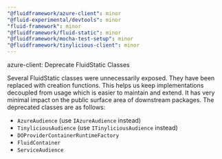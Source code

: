 ```yaml
---
"@fluidframework/azure-client": minor
"@fluid-experimental/devtools": minor
"fluid-framework": minor
"@fluidframework/fluid-static": minor
"@fluidframework/mocha-test-setup": minor
"@fluidframework/tinylicious-client": minor
---
```


azure-client: Deprecate FluidStatic Classes

Several FluidStatic classes were unnecessarily exposed. They have been replaced with creation functions. This helps us
keep implementations decoupled from usage which is easier to maintain and extend. It has very minimal impact on the
public surface area of downstream packages. The deprecated classes are as follows:

-   `AzureAudience` (use `IAzureAudience` instead)
-   `TinyliciousAudience` (use `ITinyliciousAudience` instead)
-   `DOProviderContainerRuntimeFactory`
-   `FluidContainer`
-   `ServiceAudience`

